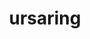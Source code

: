 ---
id: 217
title: ursaring
types: [normal]
image: https://raw.githubusercontent.com/PokeAPI/sprites/master/sprites/pokemon/217.png
---